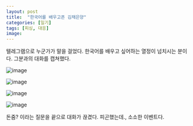 ```yaml
---
layout: post
title:  "한국어를 배우고픈 김채은양"
categories: [일기]
tags: [피싱, 대응]
image: 
---
```


텔레그램으로 누군가가 말을 걸었다. 한국어를 배우고 싶어하는 열정이 넘치시는 분이다.
그분과의 대화를 캡쳐했다.

![image](https://github.com/Heeom-org/blog/assets/111643/30666091-1a11-453d-bf5b-5da970727fab)

![image](https://github.com/Heeom-org/blog/assets/111643/989f671a-ea9e-44a0-a246-89a9cee872ba)

![image](https://github.com/Heeom-org/blog/assets/111643/833336b7-89d3-42a1-91c9-ddbd83114ea0)

![image](https://github.com/Heeom-org/blog/assets/111643/827575b8-d47d-4547-96ba-02862d7cbf04)

돈줌? 이라는 질문을 끝으로 대화가 끊겼다. 피곤했는데., 소소한 이벤트다.
